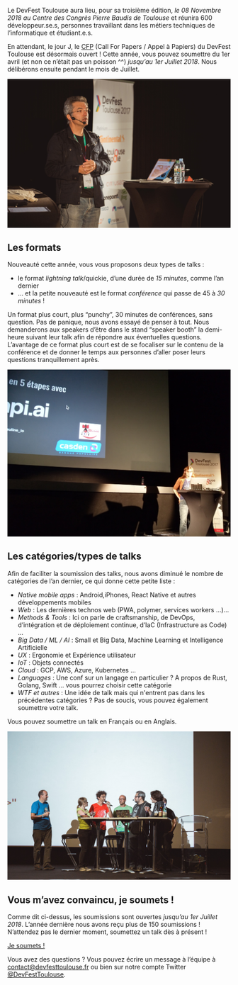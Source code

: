 Le DevFest Toulouse aura lieu, pour sa troisième édition, *le 08 Novembre 2018 au Centre des Congrès Pierre Baudis de Toulouse* et réunira 600 développeur.se.s, personnes travaillant dans les métiers techniques de l’informatique et étudiant.e.s.

En attendant, le jour J, le [CFP](https://devfest-toulouse.cfp.io/) (Call For Papers / Appel à Papiers) du DevFest Toulouse est désormais ouvert ! Cette année, vous pouvez soumettre du 1er avril (et non ce n’était pas un poisson ^^) *jusqu’au 1er Juillet 2018*. Nous délibérons ensuite pendant le mois de Juillet.

![](images/posts/2018-04-03-cfp/sylvain.jpg)

## Les formats

Nouveauté cette année, vous vous proposons deux types de talks :
- le format *lightning talk*/quickie, d’une durée de *15 minutes*, comme l’an dernier
- … et la petite nouveauté est le format *conférence* qui passe de 45 à *30 minutes* !

Un format plus court, plus “punchy”, 30 minutes de conférences, sans question.
Pas de panique, nous avons essayé de penser à tout. Nous demanderons aux speakers d’être dans le  stand “speaker booth” la demi-heure suivant leur talk afin de répondre aux éventuelles questions.
L’avantage de ce format plus court est de se focaliser sur le contenu de la conférence et de donner le temps aux personnes d’aller poser leurs questions tranquillement après.

![](images/posts/2018-04-03-cfp/pauline.jpg)

## Les catégories/types de talks

Afin de faciliter la soumission des talks, nous avons diminué le nombre de catégories de l’an dernier, ce qui donne cette petite liste :

- *Native mobile apps* : Android,iPhones, React Native et autres développements mobiles
- *Web* : Les dernières technos web (PWA, polymer, services workers ...)...
- *Methods & Tools* : Ici on parle de craftsmanship, de DevOps, d’intégration et de déploiement continue, d’IaC (Infrastructure as Code) ...
- *Big Data / ML / AI* : Small et Big Data, Machine Learning et Intelligence Artificielle
- *UX* : Ergonomie et Expérience utilisateur
- *IoT* : Objets connectés
- *Cloud* : GCP, AWS, Azure, Kubernetes ...
- *Languages* : Une conf sur un langage en particulier ? A propos de Rust, Golang, Swift … vous pourrez choisir cette catégorie
- *WTF et autres* : Une idée de talk mais qui n'entrent pas dans les précédentes catégories ? Pas de soucis, vous pouvez également soumettre votre talk.

Vous pouvez soumettre un talk en Français ou en Anglais.

![](images/posts/2018-04-03-cfp/speakers.jpg)

## Vous m’avez convaincu, je soumets !

Comme dit ci-dessus, les soumissions sont ouvertes *jusqu’au 1er Juillet 2018*. L’année dernière nous avons reçu plus de 150 soumissions ! N’attendez pas le dernier moment, soumettez un talk dès à présent !

<div layout horizontal center-justified>
<a href="https://devfest-toulouse.cfp.io/#/dashboard" rel="noopener noreferrer">
  <paper-button primary>Je soumets !</paper-button>
</a>
</div>

Vous avez des questions ? Vous pouvez écrire un message à l’équipe à [contact@devfesttoulouse.fr](contact@devfesttoulouse.fr
) ou bien sur notre compte Twitter [@DevFestToulouse](https://devfesttoulouse.fr).
